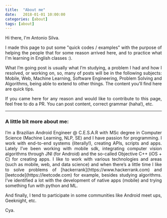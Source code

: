 ```yaml
---
title:  "About me"
date:   2018-01-01 10:00:00
categories: [about]
tags: [about]
---
```


<p style="text-align: justify; font-family: -apple-system, BlinkMacSystemFont, sans-serif;" >Hi there, I'm Antonio Silva.</p>

<p style="text-align: justify; font-family: -apple-system, BlinkMacSystemFont, sans-serif;" >I made this page to put some "quick codes / examples" with the purpose of helping the people that for some reason arrived here, and to practice what I'm learning in English classes :).</p> 

<p style="text-align: justify; font-family: -apple-system, BlinkMacSystemFont, sans-serif;" >What I’m going post is usually what I’m studying, a problem I had and how I resolved, or working on, so, many of posts will be in the following subjects: Mobile, Web, Machine Learning, Software Engineering, Problem Solving and Algorithms, being able to extend to other things. The content you’ll find here are quick tips.</p>

<p style="text-align: justify; font-family: -apple-system, BlinkMacSystemFont, sans-serif;" >If you came here for any reason and would like to contribute to this page, feel free to do a PR. You can post content, correct grammar (haha!), etc.</p>

---

### A little bit more about me:

<p style="text-align: justify; font-family: -apple-system, BlinkMacSystemFont, sans-serif;" >I’m a Brazilian Android Engineer @ C.E.S.A.R with MSc degree in Computer Science (Machine Learning, NLP, SE) and I have passion for programming. I work with end-to-end systems (literally!), creating APIs, scripts and apps. Lately I’ve been working with mobile sdk, integrating computer vision algorithms through JNI (for Android) and the so-called Objective C++ (iOS + C) for creating apps. I like to work with various technologies and areas (such as mobile, web, and data science) and when there’s a little time I like to solve problems of [hackerrank](https://www.hackerrank.com) and [leetcode](https://leetcode.com) for example, besides studying algorithms. I’ve identified a lot with the development of native apps (mobile) and trying something fun with python and ML.</p>

<p style="text-align: justify; font-family: -apple-system, BlinkMacSystemFont, sans-serif;" >And finally, I tend to participate in some communities like Android meet ups, Geeknight, etc.</p>

Cya.
